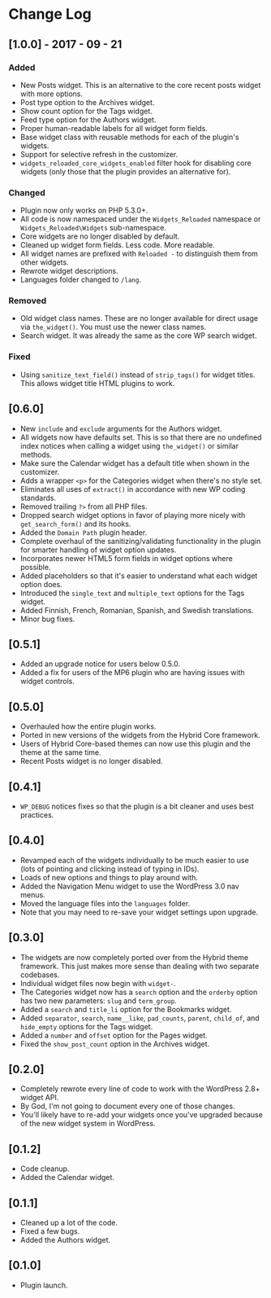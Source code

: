 # Change Log

## [1.0.0] - 2017 - 09 - 21

### Added

* New Posts widget. This is an alternative to the core recent posts widget with more options.
* Post type option to the Archives widget.
* Show count option for the Tags widget.
* Feed type option for the Authors widget.
* Proper human-readable labels for all widget form fields.
* Base widget class with reusable methods for each of the plugin's widgets.
* Support for selective refresh in the customizer.
* `widgets_reloaded_core_widgets_enabled` filter hook for disabling core widgets (only those that the plugin provides an alternative for).

### Changed

* Plugin now only works on PHP 5.3.0+.
* All code is now namespaced under the `Widgets_Reloaded` namespace or `Widgets_Reloaded\Widgets` sub-namespace.
* Core widgets are no longer disabled by default.
* Cleaned up widget form fields. Less code. More readable.
* All widget names are prefixed with `Reloaded -` to distinguish them from other widgets.
* Rewrote widget descriptions.
* Languages folder changed to `/lang`.

### Removed

* Old widget class names. These are no longer available for direct usage via `the_widget()`. You must use the newer class names.
* Search widget.  It was already the same as the core WP search widget.

### Fixed

* Using `sanitize_text_field()` instead of `strip_tags()` for widget titles. This allows widget title HTML plugins to work.

## [0.6.0]

* New `include` and `exclude` arguments for the Authors widget.
* All widgets now have defaults set. This is so that there are no undefined index notices when calling a widget using `the_widget()` or similar methods.
* Make sure the Calendar widget has a default title when shown in the customizer.
* Adds a wrapper `<p>` for the Categories widget when there's no style set.
* Eliminates all uses of `extract()` in accordance with new WP coding standards.
* Removed trailing `?>` from all PHP files.
* Dropped search widget options in favor of playing more nicely with `get_search_form()` and its hooks.
* Added the `Domain Path` plugin header.
* Complete overhaul of the sanitizing/validating functionality in the plugin for smarter handling of widget option updates.
* Incorporates newer HTML5 form fields in widget options where possible.
* Added placeholders so that it's easier to understand what each widget option does.
* Introduced the `single_text` and `multiple_text` options for the Tags widget.
* Added Finnish, French, Romanian, Spanish, and Swedish translations.
* Minor bug fixes.

## [0.5.1]

* Added an upgrade notice for users below 0.5.0.
* Added a fix for users of the MP6 plugin who are having issues with widget controls.

## [0.5.0]

* Overhauled how the entire plugin works.
* Ported in new versions of the widgets from the Hybrid Core framework.
* Users of Hybrid Core-based themes can now use this plugin and the theme at the same time.
* Recent Posts widget is no longer disabled.

## [0.4.1]

* `WP_DEBUG` notices fixes so that the plugin is a bit cleaner and uses best practices.

## [0.4.0]

* Revamped each of the widgets individually to be much easier to use (lots of pointing and clicking instead of typing in IDs).
* Loads of new options and things to play around with.
* Added the Navigation Menu widget to use the WordPress 3.0 nav menus.
* Moved the language files into the `languages` folder.
* Note that you may need to re-save your widget settings upon upgrade.

## [0.3.0]

* The widgets are now completely ported over from the Hybrid theme framework. This just makes more sense than dealing with two separate codebases.
* Individual widget files now begin with `widget-`.
* The Categories widget now has a `search` option and the `orderby` option has two new parameters: `slug` and `term_group`.
* Added a `search` and `title_li` option for the Bookmarks widget.
* Added `separator`, `search`, `name__like`, `pad_counts`, `parent`, `child_of`, and `hide_empty` options for the Tags widget.
* Added a `number` and `offset` option for the Pages widget.
* Fixed the `show_post_count` option in the Archives widget.

## [0.2.0]

* Completely rewrote every line of code to work with the WordPress 2.8+ widget API.
* By God, I'm not going to document every one of those changes.
* You'll likely have to re-add your widgets once you've upgraded because of the new widget system in WordPress.

## [0.1.2]

* Code cleanup.
* Added the Calendar widget.

## [0.1.1]

* Cleaned up a lot of the code.
* Fixed a few bugs.
* Added the Authors widget.

## [0.1.0]

* Plugin launch.
